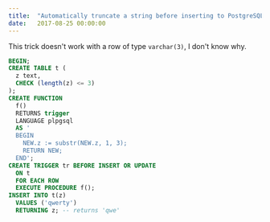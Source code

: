 ```yaml
---
title:  "Automatically truncate a string before inserting to PostgreSQL"
date:   2017-08-25 00:00:00
---
```


This trick doesn't work with a row of type `varchar(3)`, I don't know why.

```sql
BEGIN;
CREATE TABLE t (
  z text,
  CHECK (length(z) <= 3)
);
CREATE FUNCTION
  f()
  RETURNS trigger
  LANGUAGE plpgsql
  AS '
  BEGIN
    NEW.z := substr(NEW.z, 1, 3);
    RETURN NEW;
  END';
CREATE TRIGGER tr BEFORE INSERT OR UPDATE
  ON t
  FOR EACH ROW
  EXECUTE PROCEDURE f();
INSERT INTO t(z)
  VALUES ('qwerty')
  RETURNING z; -- returns 'qwe'
```